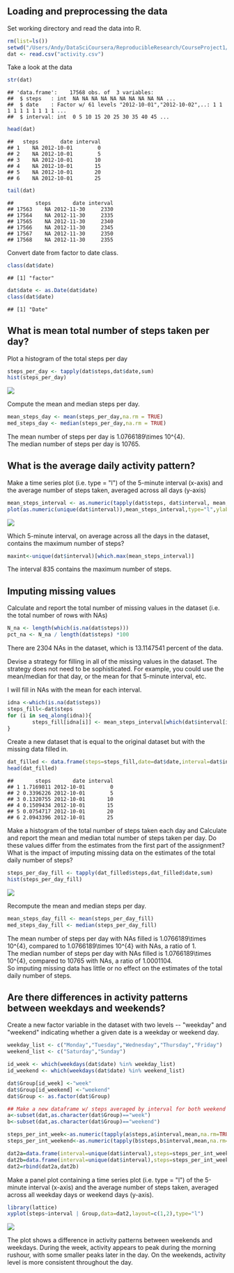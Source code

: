 


## Loading and preprocessing the data
Set working directory and read the data into R.

```r
rm(list=ls())
setwd("/Users/Andy/DataSciCoursera/ReproducibleResearch/CourseProject1/")
dat <- read.csv("activity.csv")
```

Take a look at the data

```r
str(dat)
```

```
## 'data.frame':	17568 obs. of  3 variables:
##  $ steps   : int  NA NA NA NA NA NA NA NA NA NA ...
##  $ date    : Factor w/ 61 levels "2012-10-01","2012-10-02",..: 1 1 1 1 1 1 1 1 1 1 ...
##  $ interval: int  0 5 10 15 20 25 30 35 40 45 ...
```

```r
head(dat)
```

```
##   steps       date interval
## 1    NA 2012-10-01        0
## 2    NA 2012-10-01        5
## 3    NA 2012-10-01       10
## 4    NA 2012-10-01       15
## 5    NA 2012-10-01       20
## 6    NA 2012-10-01       25
```

```r
tail(dat)
```

```
##       steps       date interval
## 17563    NA 2012-11-30     2330
## 17564    NA 2012-11-30     2335
## 17565    NA 2012-11-30     2340
## 17566    NA 2012-11-30     2345
## 17567    NA 2012-11-30     2350
## 17568    NA 2012-11-30     2355
```

Convert date from factor to date class.

```r
class(dat$date)
```

```
## [1] "factor"
```

```r
dat$date <- as.Date(dat$date)
class(dat$date)
```

```
## [1] "Date"
```


## What is mean total number of steps taken per day?

Plot a histogram of the total steps per day


```r
steps_per_day <- tapply(dat$steps,dat$date,sum)
hist(steps_per_day)
```

![](PA1_template_files/figure-html/histogram-1.png)<!-- -->

Compute the mean and median steps per day.


```r
mean_steps_day <- mean(steps_per_day,na.rm = TRUE)
med_steps_day <- median(steps_per_day,na.rm = TRUE)
```
The mean number of steps per day is 1.0766189\times 10^{4}.  
The median number of steps per day is 10765.  

## What is the average daily activity pattern?

Make a time series plot (i.e. type = "l") of the 5-minute interval (x-axis) and the average number of steps taken, averaged across all days (y-axis)


```r
mean_steps_interval <- as.numeric(tapply(dat$steps, dat$interval, mean,na.rm=TRUE))
plot(as.numeric(unique(dat$interval)),mean_steps_interval,type="l",ylab="Avg # steps taken",xlab="Interval",main="Mean # Steps per Interval")
```

![](PA1_template_files/figure-html/PlotPerInterval-1.png)<!-- -->

Which 5-minute interval, on average across all the days in the dataset, contains the maximum number of steps?


```r
maxint<-unique(dat$interval)[which.max(mean_steps_interval)]
```
The interval 835 contains the maximum number of steps.

## Imputing missing values

Calculate and report the total number of missing values in the dataset (i.e. the total number of rows with NAs)


```r
N_na <- length(which(is.na(dat$steps)))
pct_na <- N_na / length(dat$steps) *100
```
There are 2304 NAs in the dataset, which is 13.1147541 percent of the data.

Devise a strategy for filling in all of the missing values in the dataset. The strategy does not need to be sophisticated. For example, you could use the mean/median for that day, or the mean for that 5-minute interval, etc.

I will fill in NAs with the mean for each interval.

```r
idna <-which(is.na(dat$steps))
steps_fill<-dat$steps
for (i in seq_along(idna)){
        steps_fill[idna[i]] <- mean_steps_interval[which(dat$interval[idna[i]]==unique(dat$interval))]
}
```


Create a new dataset that is equal to the original dataset but with the missing data filled in.


```r
dat_filled <- data.frame(steps=steps_fill,date=dat$date,interval=dat$interval)
head(dat_filled)
```

```
##       steps       date interval
## 1 1.7169811 2012-10-01        0
## 2 0.3396226 2012-10-01        5
## 3 0.1320755 2012-10-01       10
## 4 0.1509434 2012-10-01       15
## 5 0.0754717 2012-10-01       20
## 6 2.0943396 2012-10-01       25
```

Make a histogram of the total number of steps taken each day and Calculate and report the mean and median total number of steps taken per day. Do these values differ from the estimates from the first part of the assignment? What is the impact of imputing missing data on the estimates of the total daily number of steps?


```r
steps_per_day_fill <- tapply(dat_filled$steps,dat_filled$date,sum)
hist(steps_per_day_fill)
```

![](PA1_template_files/figure-html/unnamed-chunk-1-1.png)<!-- -->

Recompute the mean and median steps per day.  


```r
mean_steps_day_fill <- mean(steps_per_day_fill)
med_steps_day_fill <- median(steps_per_day_fill)
```
The mean number of steps per day with NAs filled is 1.0766189\times 10^{4}, compared to 1.0766189\times 10^{4} with NAs, a ratio of 1.  
The median number of steps per day with NAs filled is 1.0766189\times 10^{4}, compared to 10765 with NAs, a ratio of 1.0001104.  
So imputing missing data has little or no effect on the estimates of the total daily number of steps.  


## Are there differences in activity patterns between weekdays and weekends?

Create a new factor variable in the dataset with two levels -- "weekday" and "weekend" indicating whether a given date is a weekday or weekend day.


```r
weekday_list <- c("Monday","Tuesday","Wednesday","Thursday","Friday")
weekend_list <- c("Saturday","Sunday")

id_week <- which(weekdays(dat$date) %in% weekday_list)
id_weekend <- which(weekdays(dat$date) %in% weekend_list)

dat$Group[id_week] <-"week"
dat$Group[id_weekend] <-"weekend"
dat$Group <- as.factor(dat$Group)

## Make a new dataframe w/ steps averaged by interval for both weekend and week separately
a<-subset(dat,as.character(dat$Group)=="week")
b<-subset(dat,as.character(dat$Group)=="weekend")

steps_per_int_week<-as.numeric(tapply(a$steps,a$interval,mean,na.rm=TRUE))
steps_per_int_weekend<-as.numeric(tapply(b$steps,b$interval,mean,na.rm=TRUE))

dat2a=data.frame(interval=unique(dat$interval),steps=steps_per_int_week,Group="week")
dat2b=data.frame(interval=unique(dat$interval),steps=steps_per_int_weekend,Group="weekend")
dat2=rbind(dat2a,dat2b)
```

Make a panel plot containing a time series plot (i.e. type = "l") of the 5-minute interval (x-axis) and the average number of steps taken, averaged across all weekday days or weekend days (y-axis). 


```r
library(lattice)
xyplot(steps~interval | Group,data=dat2,layout=c(1,2),type="l")
```

![](PA1_template_files/figure-html/unnamed-chunk-3-1.png)<!-- -->

The plot shows a difference in activity patterns between weekends and weekdays. During the week, activity appears to peak during the morning rushour, with some smaller peaks later in the day. On the weekends, activity level is more consistent throughout the day. 
